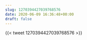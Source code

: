 ```yaml
---
slug: 1270394427039768576
date: 2020-06-09 16:36:48+00:00
draft: false
---
```


{{< tweet 1270394427039768576 >}}
